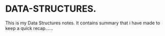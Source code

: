 # DATA-STRUCTURES.
This is my Data Structures notes.
It contains summary that i have made to keep a quick recap......
